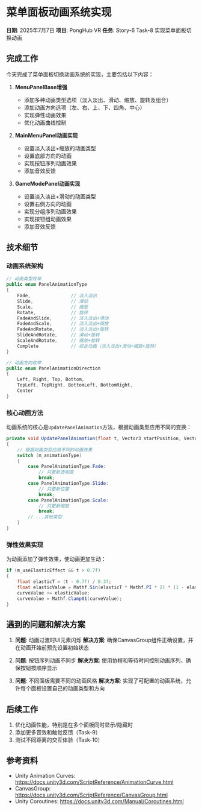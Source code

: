 # 菜单面板动画系统实现

**日期**: 2025年7月7日
**项目**: PongHub VR
**任务**: Story-6 Task-8 实现菜单面板切换动画

## 完成工作

今天完成了菜单面板切换动画系统的实现，主要包括以下内容：

1. **MenuPanelBase增强**
   - 添加多种动画类型选项（淡入淡出、滑动、缩放、旋转及组合）
   - 添加动画方向选项（左、右、上、下、四角、中心）
   - 实现弹性动画效果
   - 优化动画曲线控制

2. **MainMenuPanel动画实现**
   - 设置淡入淡出+缩放的动画类型
   - 设置底部方向的动画
   - 实现按钮序列动画效果
   - 添加音效反馈

3. **GameModePanel动画实现**
   - 设置淡入淡出+滑动的动画类型
   - 设置右侧方向的动画
   - 实现分组序列动画效果
   - 实现按钮组动画效果
   - 添加音效反馈

## 技术细节

### 动画系统架构

```csharp
// 动画类型枚举
public enum PanelAnimationType
{
    Fade,               // 淡入淡出
    Slide,              // 滑动
    Scale,              // 缩放
    Rotate,             // 旋转
    FadeAndSlide,       // 淡入淡出+滑动
    FadeAndScale,       // 淡入淡出+缩放
    FadeAndRotate,      // 淡入淡出+旋转
    SlideAndRotate,     // 滑动+旋转
    ScaleAndRotate,     // 缩放+旋转
    Complete            // 综合动画（淡入淡出+滑动+缩放+旋转）
}

// 动画方向枚举
public enum PanelAnimationDirection
{
    Left, Right, Top, Bottom,
    TopLeft, TopRight, BottomLeft, BottomRight,
    Center
}
```

### 核心动画方法

动画系统的核心是`UpdatePanelAnimation`方法，根据动画类型应用不同的变换：

```csharp
private void UpdatePanelAnimation(float t, Vector3 startPosition, Vector3 startRotation, Vector3 startScale, bool isShowing)
{
    // 根据动画类型应用不同的动画效果
    switch (m_animationType)
    {
        case PanelAnimationType.Fade:
            // 只更新透明度
            break;
        case PanelAnimationType.Slide:
            // 只更新位置
            break;
        case PanelAnimationType.Scale:
            // 只更新缩放
            break;
        // ...其他类型
    }
}
```

### 弹性效果实现

为动画添加了弹性效果，使动画更加生动：

```csharp
if (m_useElasticEffect && t > 0.7f)
{
    float elasticT = (t - 0.7f) / 0.3f;
    float elasticValue = Mathf.Sin(elasticT * Mathf.PI * 2) * (1 - elasticT) * 0.1f * m_elasticOvershoot;
    curveValue += elasticValue;
    curveValue = Mathf.Clamp01(curveValue);
}
```

## 遇到的问题和解决方案

1. **问题**: 动画过渡时UI元素闪烁
   **解决方案**: 确保CanvasGroup组件正确设置，并在动画开始前预先设置初始状态

2. **问题**: 按钮序列动画不同步
   **解决方案**: 使用协程和等待时间控制动画序列，确保按钮按顺序显示

3. **问题**: 不同面板需要不同的动画风格
   **解决方案**: 实现了可配置的动画系统，允许每个面板设置自己的动画类型和方向

## 后续工作

1. 优化动画性能，特别是在多个面板同时显示/隐藏时
2. 添加更多音效和触觉反馈（Task-9）
3. 测试不同距离的交互体验（Task-10）

## 参考资料

- Unity Animation Curves: https://docs.unity3d.com/ScriptReference/AnimationCurve.html
- CanvasGroup: https://docs.unity3d.com/ScriptReference/CanvasGroup.html
- Unity Coroutines: https://docs.unity3d.com/Manual/Coroutines.html